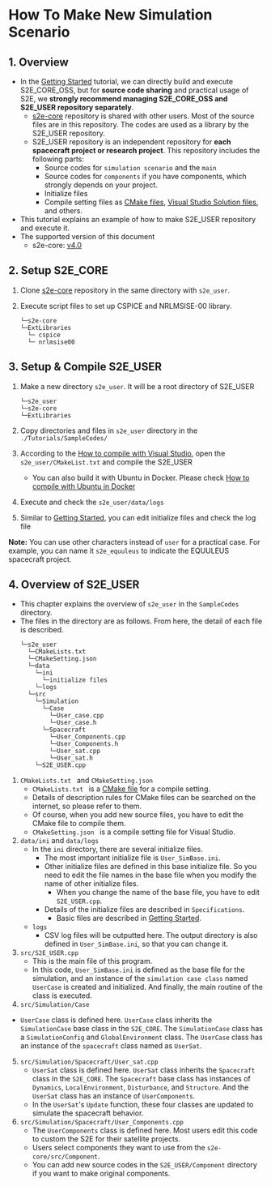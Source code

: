 # How To Make New Simulation Scenario

## 1.  Overview

- In the [Getting Started](./GettingStarted.md) tutorial, we can directly build and execute S2E_CORE_OSS, but for **source code sharing** and practical usage of S2E, we **strongly recommend managing S2E_CORE_OSS and S2E_USER repository separately**.
  - [s2e-core](https://github.com/ut-issl/s2e-core) repository is shared with other users. Most of the source files are in this repository. The codes are used as a library by the S2E_USER repository.
  - S2E_USER repository is an independent repository  for **each spacecraft project or research project**. This repository includes the following parts:
    - Source codes for `simulation scenario` and the `main`
    - Source codes for `components` if you have components, which strongly depends on your project.
    - Initialize files
    - Compile setting files as [CMake files](https://cmake.org/), [Visual Studio Solution files](https://visualstudio.microsoft.com/downloads/), and others. 
- This tutorial explains an example of how to make S2E_USER repository and execute it.   
- The supported version of this document
  - s2e-core: [v4.0](https://github.com/ut-issl/s2e-core/releases/tag/v4.0)

## 2. Setup S2E_CORE

1. Clone [s2e-core](https://github.com/ut-issl/s2e-core) repository in the same directory with `s2e_user`.

2.  Execute script files to set up CSPICE and NRLMSISE-00 library.
    ```
    └─s2e-core  
    └─ExtLibraries  
      └─ cspice 
      └─ nrlmsise00
    ```

## 3. Setup & Compile S2E_USER

1. Make a new directory `s2e_user`. It will be a root directory of S2E_USER
    ```
    └─s2e_user  
    └─s2e-core  
    └─ExtLibraries  
    ```

2. Copy directories and files in  `s2e_user` directory in the `./Tutorials/SampleCodes/`

3. According to the [How to compile with Visual Studio](../General/HowToCompileWithVisualStudio.md), open the `s2e_user/CMakeList.txt` and compile the S2E_USER
   - You can also build it with Ubuntu in Docker. Please check [How to compile with Ubuntu in Docker](../General/HowToCompileWithUbuntuInDocker.md)

4. Execute and check the `s2e_user/data/logs`

5. Similar to [Getting Started](./GettingStarted.md), you can edit initialize files and check the log file 

**Note:** You can use other characters instead of `user` for a practical case.  For example, you can name it `s2e_equuleus` to indicate the EQUULEUS spacecraft project. 

## 4.  Overview of S2E_USER

- This chapter explains the overview of `s2e_user` in the `SampleCodes` directory. 
- The files in the directory are as follows. From here, the detail of each file is described.
  ```
  └─s2e_user 
    └─CMakeLists.txt  
    └─CMakeSetting.json  
    └─data  
      └─ini  
        └─initialize files
      └─logs
    └─src  
      └─Simulation
        └─Case
          └─User_case.cpp
          └─User_case.h
        └─Spacecraft
          └─User_Components.cpp  
          └─User_Components.h  
          └─User_sat.cpp  
          └─User_sat.h  
      └─S2E_USER.cpp  
  ```
1. `CMakeLists.txt ` and `CMakeSetting.json `
   -  `CMakeLists.txt `  is a [CMake file](https://cmake.org/) for a compile setting.
     - Details of description rules for CMake files can be searched on the internet, so please refer to them.
     - Of course, when you add new source files, you have to edit the CMake file to compile them.
   - `CMakeSetting.json ` is a compile setting file for Visual Studio.
2. `data/ini` and `data/logs`
   - In the `ini` directory, there are several initialize files.
     - The most important initialize file is `User_SimBase.ini`.
     - Other initialize files are defined in this base initialize file. So you need to edit the file names in the base file when you modify the name of other initialize files.
       - When you change the name of the base file, you have to edit `S2E_USER.cpp`.
     - Details of the initialize files are described in `Specifications`.
       - Basic files are described in [Getting Started](./GettingStarted.md).
   - `logs`
     - CSV log files will be outputted here. The output directory is also defined in `User_SimBase.ini`, so that you can change it.
3. `src/S2E_USER.cpp`
   - This is the main file of this program.
   - In this code, `User_SimBase.ini` is defined as the base file for the simulation, and an instance of the `simulation case class` named `UserCase` is created and initialized. And finally, the main routine of the class is executed.
4.  `src/Simulation/Case`
   - `UserCase` class is defined here. `UserCase` class inherits the `SimulationCase` base class in the `S2E_CORE`. The `SimulationCase` class has a `SimulationConfig` and `GlobalEnvironment` class. The `UserCase` class has an instance of the `spacecraft` class named as `UserSat`.
5. `src/Simulation/Spacecraft/User_sat.cpp `
   - `UserSat` class is defined here. `UserSat` class inherits the `Spacecraft` class in the `S2E_CORE`. The `Spacecraft` base class has instances of `Dynamics`, `LocalEnvironment`, `Disturbance`, and `Structure`. And the `UserSat` class has an instance of `UserComponents`.
   - In the `UserSat`'s `Update` function, these four classes are updated to simulate the spacecraft behavior.
6. `src/Simulation/Spacecraft/User_Components.cpp`
   - The `UserComponents` class is defined here. Most users edit this code to custom the S2E for their satellite projects.
   - Users select components they want to use from the `s2e-core/src/Component`.
   - You can add new source codes in the `S2E_USER/Component` directory if you want to make original components.

